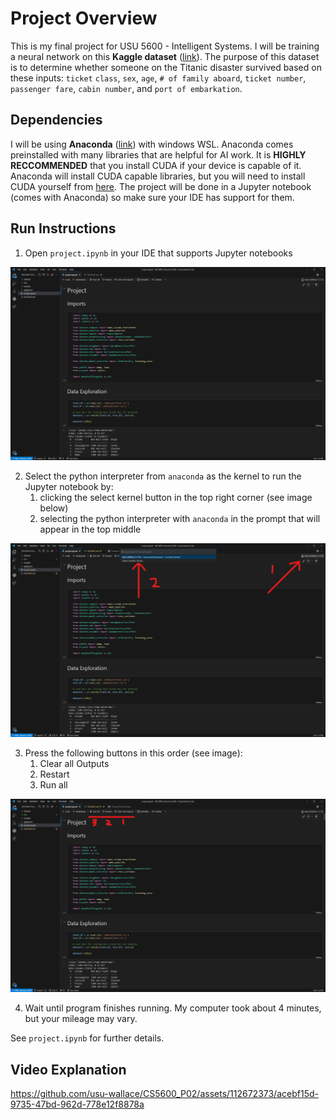 # Project Overview

This is my final project for USU 5600 - Intelligent Systems. I will be training a neural network on this **Kaggle dataset** ([link](https://www.kaggle.com/competitions/titanic)). The purpose of this dataset is to determine whether someone on the Titanic disaster survived based on these inputs: `ticket` `class`, `sex`, `age`, `# of family aboard`, `ticket number`, `passenger fare`, `cabin number`, and `port of embarkation`.

## Dependencies

I will be using **Anaconda** ([link](https://www.anaconda.com/download/)) with windows WSL. Anaconda comes preinstalled with many libraries that are helpful for AI work. It is **HIGHLY RECCOMMENDED** that you install CUDA if your device is capable of it. Anaconda will install CUDA capable libraries, but you will need to install CUDA yourself from [here](https://developer.nvidia.com/cuda-toolkit-archive). The project will be done in a Jupyter notebook (comes with Anaconda) so make sure your IDE has support for them.

## Run Instructions

1. Open `project.ipynb` in your IDE that supports Jupyter notebooks

![](/doc/img/1.png)

2. Select the python interpreter from `anaconda` as the kernel to run the Jupyter notebook by:
    1. clicking the select kernel button in the top right corner (see image below)
    2. selecting the python interpreter with `anaconda` in the prompt that will appear in the top middle

![](/doc/img/2.png)

3. Press the following buttons in this order (see image):
    1. Clear all Outputs
    2. Restart
    3. Run all

![](/doc/img/3.png)

4. Wait until program finishes running. My computer took about 4 minutes, but your mileage may vary.

See `project.ipynb` for further details.

## Video Explanation

https://github.com/usu-wallace/CS5600_P02/assets/112672373/acebf15d-9735-47bd-962d-778e12f8878a
